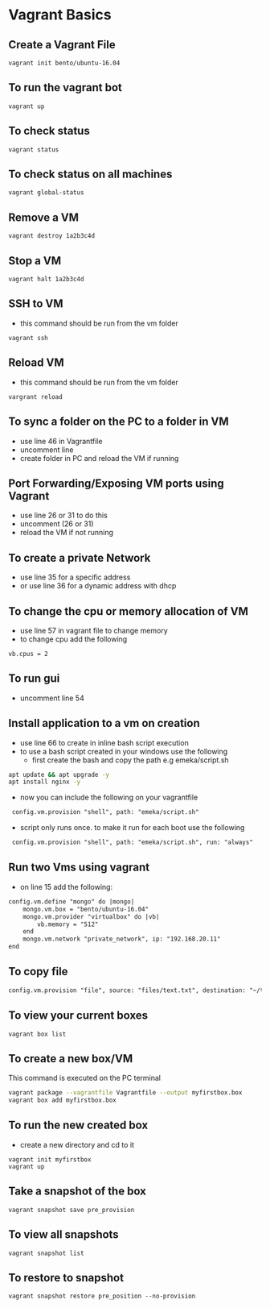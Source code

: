 # Vagrant Basics
## Create a Vagrant File
```commandline
vagrant init bento/ubuntu-16.04
```

## To run the vagrant bot
```commandline
vagrant up
```

## To check status
```commandline
vagrant status
```

## To check status on all machines
```commandline
vagrant global-status
```

## Remove a VM
```commandline
vagrant destroy 1a2b3c4d
```

## Stop a VM
```commandline
vagrant halt 1a2b3c4d
```

## SSH to VM
* this command should be run from the vm folder
```commandline
vagrant ssh
```

## Reload VM
* this command should be run from the vm folder
```commandline
vargrant reload
```

## To sync a folder on the PC to a folder in VM
* use line 46 in Vagrantfile
* uncomment line
* create folder in PC and reload the VM if running


## Port Forwarding/Exposing VM ports using Vagrant
* use line 26 or 31 to do this
* uncomment (26 or 31)
* reload the VM if not running

## To create a private Network
* use line 35 for a specific address
* or use line 36 for a dynamic address with dhcp

## To change the cpu or memory allocation of VM
* use line 57 in vagrant file to change memory
* to change cpu add the following
```
vb.cpus = 2
```

## To run gui
* uncomment line 54

## Install application to a vm on creation
* use line 66 to create in inline bash script execution
* to use a bash script created in your windows use the following
    * first create the bash and copy the path e.g emeka/script.sh
 ```bash
apt update && apt upgrade -y
apt install nginx -y
```
* now you can include the following on your vagrantfile
```markdown
 config.vm.provision "shell", path: "emeka/script.sh"
```
* script only runs once. to make it run for each boot use the following
```markdown
 config.vm.provision "shell", path: "emeka/script.sh", run: "always"
```

## Run two Vms using vagrant
* on line 15 add the following:
```markdown
config.vm.define "mongo" do |mongo|
    mongo.vm.box = "bento/ubuntu-16.04"
    mongo.vm.provider "virtualbox" do |vb|
        vb.memory = "512"
    end
    mongo.vm.network "private_network", ip: "192.168.20.11"
end

```

## To copy file
```markdown
config.vm.provision "file", source: "files/text.txt", destination: "~/text.txt"
```

## To view your current boxes
```commandline
vagrant box list
```

## To create a new box/VM
This command is executed on the PC terminal
```bash
vagrant package --vagrantfile Vagrantfile --output myfirstbox.box
vagrant box add myfirstbox.box

```

## To run the new created box
* create a new directory and cd to it
```commandline
vagrant init myfirstbox
vagrant up
```

## Take a snapshot of the box
```commandline
vagrant snapshot save pre_provision
```

## To view all snapshots
```commandline
vagrant snapshot list
```

## To restore to snapshot
```commandline
vagrant snapshot restore pre_position --no-provision
```